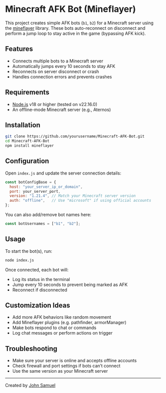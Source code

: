 # Minecraft AFK Bot (Mineflayer)

This project creates simple AFK bots (`b1`, `b2`) for a Minecraft server using the [mineflayer](https://github.com/PrismarineJS/mineflayer) library. These bots auto-reconnect on disconnect and perform a jump loop to stay active in the game (bypassing AFK kick).

## Features

- Connects multiple bots to a Minecraft server
- Automatically jumps every 10 seconds to stay AFK
- Reconnects on server disconnect or crash
- Handles connection errors and prevents crashes

## Requirements

- [Node.js](https://nodejs.org/) v18 or higher (tested on v22.16.0)
- An offline-mode Minecraft server (e.g., Aternos)

## Installation

```bash
git clone https://github.com/yourusername/Minecraft-AFK-Bot.git
cd Minecraft-AFK-Bot
npm install mineflayer
```

## Configuration

Open `index.js` and update the server connection details:

```js
const botConfigBase = {
  host: "your_server_ip_or_domain",
  port: your_server_port,
  version: "1.21.4", // Match your Minecraft server version
  auth: "offline",   // Use "microsoft" if using official accounts
};
```

You can also add/remove bot names here:

```js
const botUsernames = ["b1", "b2"];
```

## Usage

To start the bot(s), run:

```bash
node index.js
```

Once connected, each bot will:
- Log its status in the terminal
- Jump every 10 seconds to prevent being marked as AFK
- Reconnect if disconnected

## Customization Ideas

- Add more AFK behaviors like random movement
- Add Mineflayer plugins (e.g. pathfinder, armorManager)
- Make bots respond to chat or commands
- Log chat messages or perform actions on trigger

## Troubleshooting

- Make sure your server is online and accepts offline accounts
- Check firewall and port settings if bots can’t connect
- Use the same version as your Minecraft server



---

Created by [John Samuel](https://github.com/johnsam-05)
